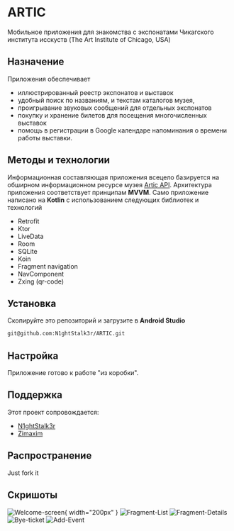 # ARTIC
Мобильное приложения для знакомства с экспонатами Чикагского института исскуств (The Art Institute of Chicago, USA) 

## Назначение

Приложения обеспечивает
 - иллюстрированный реестр экспонатов и выставок 
 - удобный поиск по названиям, и текстам каталогов музея, 
 - проигрывание звуковых сообщений для отдельных экспонатов
 - покупку и хранение билетов для посещения многочисленных выставок
 - помощь в регистрации в Google календаре  напоминания о времени работы выставки. 


## Методы и технологии

Информационная составляющая приложения всецело базируется на обширном информационном ресурсе музея  [Artic API](https://api.artic.edu/api/v1/). 
 Архитектура приложения соответствует принципам **MVVM**.
 Само приложение написано на **Kotlin** с использованием следующих библиотек и технологий
  - Retrofit
  - Ktor
  - LiveData
  - Room 
  - SQLite
  - Koin
  - Fragment navigation
  - NavComponent
  - Zxing (qr-code)
 

## Установка
Скопируйте это репозиторий и загрузите в **Android Studio**
```bash
git@github.com:N1ghtStalk3r/ARTIC.git
```

## Настройка
Приложение готово к работе "из коробки".

## Поддержка
Этот проект сопровождается:
* [N1ghtStalk3r](http://github.com/N1ghtStalk3r)
* [Zimaxim](http://github.com/Zimaxim)


## Распространение

Just fork it

## Скришоты 
![Welcome-screen](https://images2.imgbox.com/69/0c/Kq0OvbBt_o.png){ width="200px" }
![Fragment-List](https://images2.imgbox.com/7b/4e/RRRuBnId_o.png)
![Fragment-Details](https://images2.imgbox.com/d0/c8/xhZey57o_o.png)
![Bye-ticket](https://images2.imgbox.com/fd/39/nR0Nny6E_o.gif)
![Add-Event](https://images2.imgbox.com/23/28/YLsURRLz_o.gif)

